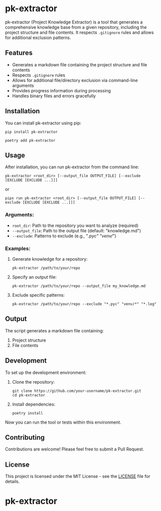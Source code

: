 # pk-extractor

pk-extractor (Project Knowledge Extractor) is a tool that generates a comprehensive knowledge base from a given repository, including the project structure and file contents. It respects `.gitignore` rules and allows for additional exclusion patterns.

## Features

- Generates a markdown file containing the project structure and file contents
- Respects `.gitignore` rules
- Allows for additional file/directory exclusion via command-line arguments
- Provides progress information during processing
- Handles binary files and errors gracefully

## Installation

You can install pk-extractor using pip:

```
pip install pk-extractor
```

```
poetry add pk-extractor
```


## Usage

After installation, you can run pk-extractor from the command line:

```
pk-extractor <root_dir> [--output_file OUTPUT_FILE] [--exclude [EXCLUDE [EXCLUDE ...]]]
```

or

```
pipx run pk-extractor <root_dir> [--output_file OUTPUT_FILE] [--exclude [EXCLUDE [EXCLUDE ...]]]
```

### Arguments:

- `root_dir`: Path to the repository you want to analyze (required)
- `--output_file`: Path to the output file (default: "knowledge.md")
- `--exclude`: Patterns to exclude (e.g., "*.pyc" "venv/*")

### Examples:

1. Generate knowledge for a repository:
   ```
   pk-extractor /path/to/your/repo
   ```

2. Specify an output file:
   ```
   pk-extractor /path/to/your/repo --output_file my_knowledge.md
   ```

3. Exclude specific patterns:
   ```
   pk-extractor /path/to/your/repo --exclude "*.pyc" "venv/*" "*.log"
   ```


## Output

The script generates a markdown file containing:

1. Project structure
2. File contents

## Development

To set up the development environment:

1. Clone the repository:
   ```
   git clone https://github.com/your-username/pk-extractor.git
   cd pk-extractor
   ```

2. Install dependencies:
   ```
   poetry install
   ```


Now you can run the tool or tests within this environment.

## Contributing

Contributions are welcome! Please feel free to submit a Pull Request.

## License

This project is licensed under the MIT License - see the [LICENSE](LICENSE) file for details.
# pk-extractor
